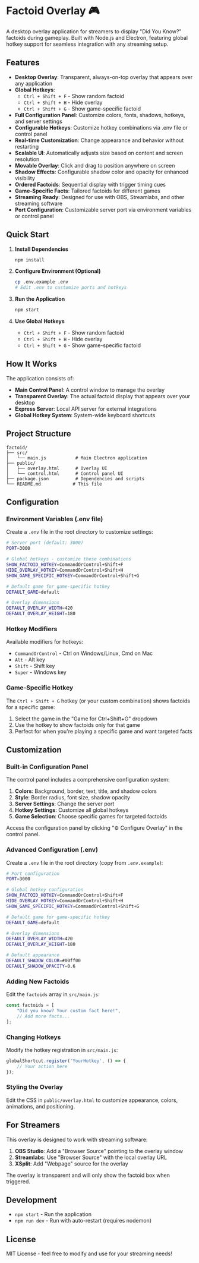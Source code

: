 # Factoid Overlay 🎮

A desktop overlay application for streamers to display "Did You Know?" factoids during gameplay. Built with Node.js and Electron, featuring global hotkey support for seamless integration with any streaming setup.

## Features

- **Desktop Overlay**: Transparent, always-on-top overlay that appears over any application
- **Global Hotkeys**: 
  - `Ctrl + Shift + F` - Show random factoid
  - `Ctrl + Shift + H` - Hide overlay  
  - `Ctrl + Shift + G` - Show game-specific factoid
- **Full Configuration Panel**: Customize colors, fonts, shadows, hotkeys, and server settings
- **Configurable Hotkeys**: Customize hotkey combinations via .env file or control panel
- **Real-time Customization**: Change appearance and behavior without restarting
- **Scalable UI**: Automatically adjusts size based on content and screen resolution
- **Movable Overlay**: Click and drag to position anywhere on screen
- **Shadow Effects**: Configurable shadow color and opacity for enhanced visibility
- **Ordered Factoids**: Sequential display with trigger timing cues
- **Game-Specific Facts**: Tailored factoids for different games
- **Streaming Ready**: Designed for use with OBS, Streamlabs, and other streaming software
- **Port Configuration**: Customizable server port via environment variables or control panel

## Quick Start

1. **Install Dependencies**
   ```bash
   npm install
   ```

2. **Configure Environment (Optional)**
   ```bash
   cp .env.example .env
   # Edit .env to customize ports and hotkeys
   ```

3. **Run the Application**
   ```bash
   npm start
   ```

4. **Use Global Hotkeys**
   - `Ctrl + Shift + F` - Show random factoid
   - `Ctrl + Shift + H` - Hide overlay
   - `Ctrl + Shift + G` - Show game-specific factoid

## How It Works

The application consists of:
- **Main Control Panel**: A control window to manage the overlay
- **Transparent Overlay**: The actual factoid display that appears over your desktop
- **Express Server**: Local API server for external integrations
- **Global Hotkey System**: System-wide keyboard shortcuts

## Project Structure

```
factoid/
├── src/
│   └── main.js           # Main Electron application
├── public/
│   ├── overlay.html      # Overlay UI
│   └── control.html      # Control panel UI
├── package.json          # Dependencies and scripts
└── README.md            # This file
```

## Configuration

### Environment Variables (.env file)

Create a `.env` file in the root directory to customize settings:

```bash
# Server port (default: 3000)
PORT=3000

# Global hotkeys - customize these combinations
SHOW_FACTOID_HOTKEY=CommandOrControl+Shift+F
HIDE_OVERLAY_HOTKEY=CommandOrControl+Shift+H
SHOW_GAME_SPECIFIC_HOTKEY=CommandOrControl+Shift+G

# Default game for game-specific hotkey
DEFAULT_GAME=default

# Overlay dimensions
DEFAULT_OVERLAY_WIDTH=420
DEFAULT_OVERLAY_HEIGHT=180
```

### Hotkey Modifiers
Available modifiers for hotkeys:
- `CommandOrControl` - Ctrl on Windows/Linux, Cmd on Mac
- `Alt` - Alt key
- `Shift` - Shift key
- `Super` - Windows key

### Game-Specific Hotkey
The `Ctrl + Shift + G` hotkey (or your custom combination) shows factoids for a specific game:
1. Select the game in the "Game for Ctrl+Shift+G" dropdown
2. Use the hotkey to show factoids only for that game
3. Perfect for when you're playing a specific game and want targeted facts

## Customization

### Built-in Configuration Panel
The control panel includes a comprehensive configuration system:

1. **Colors**: Background, border, text, title, and shadow colors
2. **Style**: Border radius, font size, shadow opacity
3. **Server Settings**: Change the server port
4. **Hotkey Settings**: Customize all global hotkeys
5. **Game Selection**: Choose specific games for targeted factoids

Access the configuration panel by clicking "⚙️ Configure Overlay" in the control panel.

### Advanced Configuration (.env)
Create a `.env` file in the root directory (copy from `.env.example`):

```bash
# Port configuration
PORT=3000

# Global hotkey configuration
SHOW_FACTOID_HOTKEY=CommandOrControl+Shift+F
HIDE_OVERLAY_HOTKEY=CommandOrControl+Shift+H
SHOW_GAME_SPECIFIC_HOTKEY=CommandOrControl+Shift+G

# Default game for game-specific hotkey
DEFAULT_GAME=default

# Overlay dimensions
DEFAULT_OVERLAY_WIDTH=420
DEFAULT_OVERLAY_HEIGHT=180

# Default appearance
DEFAULT_SHADOW_COLOR=#00ff00
DEFAULT_SHADOW_OPACITY=0.6
```

### Adding New Factoids
Edit the `factoids` array in `src/main.js`:

```javascript
const factoids = [
    "Did you know? Your custom fact here!",
    // Add more facts...
];
```

### Changing Hotkeys
Modify the hotkey registration in `src/main.js`:

```javascript
globalShortcut.register('YourHotkey', () => {
    // Your action here
});
```

### Styling the Overlay
Edit the CSS in `public/overlay.html` to customize appearance, colors, animations, and positioning.

## For Streamers

This overlay is designed to work with streaming software:

1. **OBS Studio**: Add a "Browser Source" pointing to the overlay window
2. **Streamlabs**: Use "Browser Source" with the local overlay URL
3. **XSplit**: Add "Webpage" source for the overlay

The overlay is transparent and will only show the factoid box when triggered.

## Development

- `npm start` - Run the application
- `npm run dev` - Run with auto-restart (requires nodemon)

## License

MIT License - feel free to modify and use for your streaming needs!
